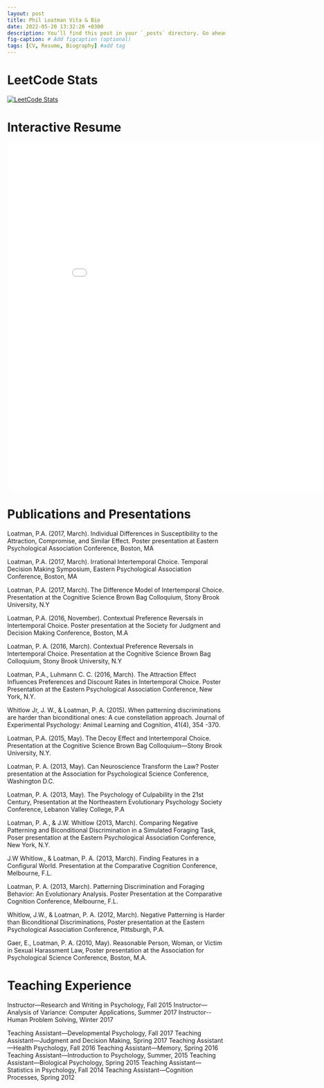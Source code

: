 ```yaml
---
layout: post
title: Phil Loatman Vita & Bio
date: 2022-05-20 13:32:20 +0300
description: You’ll find this post in your `_posts` directory. Go ahead and edit it and re-build the site to see your changes. # Add post description (optional)
fig-caption: # Add figcaption (optional)
tags: [CV, Resume, Biography] #add tag
---
```


# LeetCode Stats
[![LeetCode Stats](https://leetcode.card.workers.dev/loatmanp?theme=auto&font=baloo&extension=activity)](https://leetcode.com/loatmanp/)
# Interactive Resume
<iframe width="900" height="800" frameborder="0" scrolling="no" src="//plotly.com/~pal1234/71.embed"></iframe>

# Publications and Presentations
Loatman, P.A. (2017, March). Individual Differences in Susceptibility to the Attraction, Compromise, and Similar Effect. Poster presentation at Eastern Psychological Association Conference, Boston, MA

Loatman, P.A. (2017, March). Irrational Intertemporal Choice. Temporal Decision Making Symposium, Eastern Psychological Association Conference, Boston, MA

Loatman, P.A. (2017, March). The Difference Model of Intertemporal Choice. Presentation at the Cognitive Science Brown Bag Colloquium, Stony Brook University, N.Y

Loatman, P.A. (2016, November). Contextual Preference Reversals in Intertemporal Choice. Poster presentation at the Society for Judgment and Decision Making Conference, Boston, M.A

Loatman, P. A. (2016, March). Contextual Preference Reversals in Intertemporal Choice. Presentation at the Cognitive Science Brown Bag Colloquium, Stony Brook University, N.Y

Loatman, P.A., Luhmann C. C. (2016, March). The Attraction Effect Influences Preferences and Discount Rates in Intertemporal Choice. Poster Presentation at the Eastern Psychological Association Conference, New York, N.Y.

Whitlow Jr, J. W., & Loatman, P. A. (2015). When patterning discriminations are harder than	 biconditional ones: A cue constellation approach. Journal of Experimental Psychology:		 Animal Learning and Cognition, 41(4), 354 -370. 

Loatman, P.A. (2015, May). The Decoy Effect and Intertemporal Choice. Presentation at the Cognitive Science Brown Bag Colloquium—Stony Brook University, N.Y.

Loatman, P. A. (2013, May). Can Neuroscience Transform the Law? Poster presentation at the Association for Psychological Science Conference, Washington D.C.

Loatman, P. A. (2013, May). The Psychology of Culpability in the 21st Century, Presentation at the Northeastern Evolutionary Psychology Society Conference, Lebanon Valley College, P.A

Loatman, P. A., & J.W. Whitlow (2013, March). Comparing Negative Patterning and Biconditional Discrimination in a Simulated Foraging Task, Poser presentation at the Eastern Psychological Association Conference, New York, N.Y.

J.W Whitlow., & Loatman, P. A. (2013, March). Finding Features in a Configural World. Presentation at the Comparative Cognition Conference, Melbourne, F.L. 

Loatman, P. A. (2013, March). Patterning Discrimination and Foraging Behavior: An Evolutionary Analysis. Poster Presentation at the Comparative Cognition Conference, Melbourne, F.L. 

Whitlow, J.W., & Loatman, P. A. (2012, March). Negative Patterning is Harder than Biconditional Discriminations, Poster presentation at the Eastern Psychological Association Conference, Pittsburgh, P.A. 

Gaer, E., Loatman, P. A. (2010, May). Reasonable Person, Woman, or Victim in Sexual Harassment Law, Poster presentation at the Association for Psychological Science Conference, Boston, M.A.

# Teaching Experience
Instructor—Research and Writing in Psychology, Fall 2015
Instructor—Analysis of Variance: Computer Applications, Summer 2017
Instructor--Human Problem Solving, Winter 2017

Teaching Assistant—Developmental Psychology, Fall 2017
Teaching Assistant—Judgment and Decision Making, Spring 2017
Teaching Assistant—Health Psychology, Fall 2016
Teaching Assistant—Memory, Spring 2016
Teaching Assistant—Introduction to Psychology, Summer, 2015 
Teaching Assistant—Biological Psychology, Spring 2015
Teaching Assistant—Statistics in Psychology, Fall 2014
Teaching Assistant—Cognition Processes, Spring 2012
